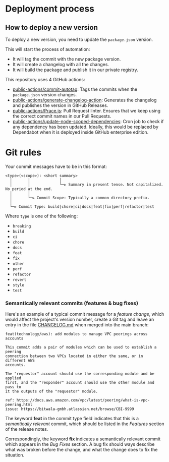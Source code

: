 # Deployment process

## How to deploy a new version

To deploy a new version, you need to update the `package.json` version.

This will start the process of automation:

- It will tag the commit with the new package version.
- It will create a changelog with all the changes.
- It will build the package and publish it in our private registry.

This repository uses 4 GitHub actions:
- [public-actions/commit-autotag](https://github.bitwa.la/public-actions/commit-autotag): Tags the commits when the `package.json` version changes.
- [public-actions/generate-changelog-action](https://github.bitwa.la/public-actions/generate-changelog-action):  Generates the changelog and publishes the version in GitHub Releases.
- [public-actions/Prace.js](https://github.bitwa.la/public-actions/Prace.js): Pull Request linter. Ensures that we keep using the correct commit names in our Pull Requests.
- [public-actions/update-node-scoped-dependencies](https://github.bitwa.la/public-actions/update-node-scoped-dependencies): Cron job to check if any dependency has been updated. Ideally, this would be replaced by Dependabot when it is deployed inside GitHub enterprise edition.

# Git rules
Your commit messages have to be in this format:
```
<type>(<scope>): <short summary>
  │       │             │
  │       │             └─⫸ Summary in present tense. Not capitalized. No period at the end.
  │       │
  │       └─⫸ Commit Scope: Typically a common directory prefix.
  │
  └─⫸ Commit Type: build|chore|ci|docs|feat|fix|perf|refactor|test
```

Where `type` is one of the following:
*  `breaking`
*  `build`
*  `ci`
*  `chore`
*  `docs`
*  `feat`
*  `fix`
*  `other`
*  `perf`
*  `refactor`
*  `revert`
*  `style`
*  `test`

### Semantically relevant commits (features & bug fixes)

Here's an example of a typical commit message for a *feature change*, which
would affect the project's version number, create a Git tag and leave an entry
in the file [CHANGELOG.md](CHANGELOG.md) when merged into the main branch:

```
feat(technology/aws): add modules to manage VPC peerings across accounts

This commit adds a pair of modules which can be used to establish a peering
connection between two VPCs located in either the same, or in different AWS
accounts.

The "requestor" account should use the corresponding module and be applied
first, and the "responder" account should use the other module and pass to
it the outputs of the "requestor" module.

ref: https://docs.aws.amazon.com/vpc/latest/peering/what-is-vpc-peering.html
issue: https://bitwala-gmbh.atlassian.net/browse/CBI-9999
```

The keyword **feat** in the commit type field indicates that this is a
*semantically relevant* commit, which should be listed in the *Features*
section of the release notes.

Correspondingly, the keyword **fix** indicates a semantically relevant commit
which appears in the *Bug Fixes* section. A bug fix should ways describe what
was broken before the change, and what the change does to fix the situation.
